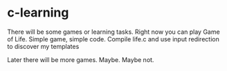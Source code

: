 # c-learning
There will be some games or learning tasks.
Right now you can play Game of Life. Simple game, simple code.  Compile life.c and use input redirection to discover my templates

Later there will be more games. Maybe. Maybe not.
